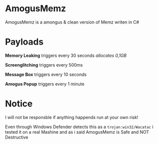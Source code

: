 # AmogusMemz

AmogusMemz is a amongus & clean version of Memz writen in C#

# Payloads

**Memory Leaking** triggers every 30 seconds *allocates 0,1GB*

**Screenglitching** triggers every 500ms

**Message Box** triggers every 10 seconds

**Amogus Popup** triggers every 1 minute

# Notice
I will not be responsble if anything happends run at your own risk!

Even through Windows Defender detects this as a `trojan:win32/Wacatac` i tested it on a real Mashine and as i said AmogusMemz is Safe and NOT Destructive